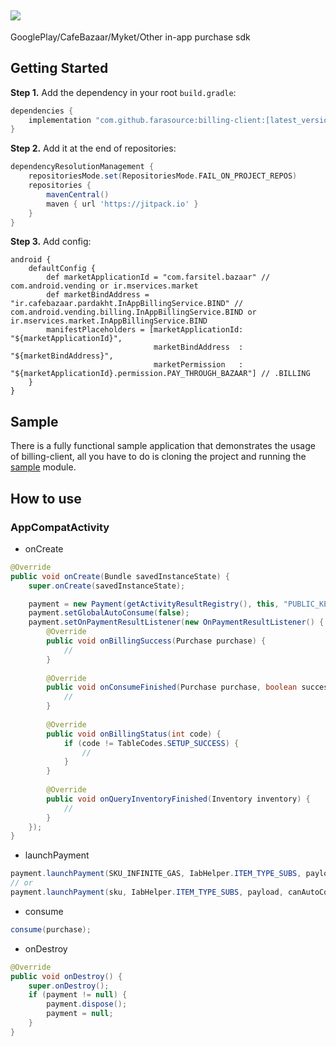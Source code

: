 [![](https://jitpack.io/v/farasource/billing-client.svg)](https://jitpack.io/#farasource/billing-client)
-
GooglePlay/CafeBazaar/Myket/Other in-app purchase sdk

## Getting Started

**Step 1.** Add the dependency in your root `build.gradle`:
```groovy
dependencies {
    implementation "com.github.farasource:billing-client:[latest_version]"
}
```

**Step 2.** Add it at the end of repositories:
```groovy
dependencyResolutionManagement {
    repositoriesMode.set(RepositoriesMode.FAIL_ON_PROJECT_REPOS)
    repositories {
        mavenCentral()
        maven { url 'https://jitpack.io' }
    }
}
```

**Step 3.** Add config:
```GRADLE
android {
    defaultConfig {
        def marketApplicationId = "com.farsitel.bazaar" // com.android.vending or ir.mservices.market
        def marketBindAddress = "ir.cafebazaar.pardakht.InAppBillingService.BIND" // com.android.vending.billing.InAppBillingService.BIND or ir.mservices.market.InAppBillingService.BIND
        manifestPlaceholders = [marketApplicationId: "${marketApplicationId}",
                                marketBindAddress  : "${marketBindAddress}",
                                marketPermission   : "${marketApplicationId}.permission.PAY_THROUGH_BAZAAR"] // .BILLING
    }
}
```
## Sample
There is a fully functional sample application that demonstrates the usage of billing-client, all you have to do is cloning the project and running the [sample](https://github.com/farasource/billing-client/tree/master/sample) module.
## How to use
### AppCompatActivity

* onCreate
```JAVA
@Override
public void onCreate(Bundle savedInstanceState) {
    super.onCreate(savedInstanceState);

    payment = new Payment(getActivityResultRegistry(), this, "PUBLIC_KEY");
    payment.setGlobalAutoConsume(false);
    payment.setOnPaymentResultListener(new OnPaymentResultListener() {
        @Override
        public void onBillingSuccess(Purchase purchase) {
            //
        }
        
        @Override
        public void onConsumeFinished(Purchase purchase, boolean success) {
            //
        }
        
        @Override
        public void onBillingStatus(int code) {
            if (code != TableCodes.SETUP_SUCCESS) {
                //
            }
        }
        
        @Override
        public void onQueryInventoryFinished(Inventory inventory) {
            //
        }
    });
}
```

* launchPayment
```JAVA
payment.launchPayment(SKU_INFINITE_GAS, IabHelper.ITEM_TYPE_SUBS, payload);
// or
payment.launchPayment(sku, IabHelper.ITEM_TYPE_SUBS, payload, canAutoConsume);
```

* consume
```JAVA
consume(purchase);
```

* onDestroy
```JAVA
@Override
public void onDestroy() {
    super.onDestroy();
    if (payment != null) {
        payment.dispose();
        payment = null;
    }
}
```
